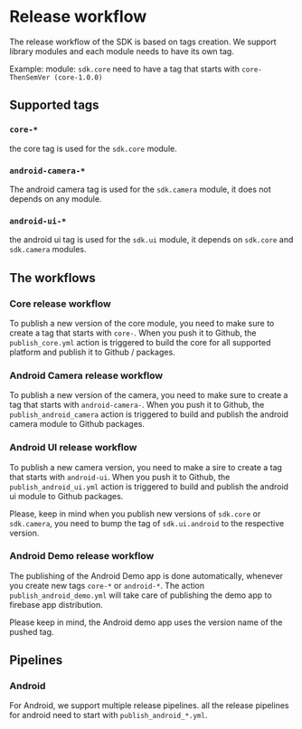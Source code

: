 # Release workflow

The release workflow of the SDK is based on tags creation.
We support library modules and each module needs to have its own tag.

Example:
module: `sdk.core` need to have a tag that starts with `core-ThenSemVer (core-1.0.0)`

## Supported tags

### `core-*`

the core tag is used for the `sdk.core` module.

### `android-camera-*`

The android camera tag is used for the `sdk.camera` module, it does not depends on any module.

### `android-ui-*`

the android ui tag is used for the `sdk.ui` module, it depends on `sdk.core` and `sdk.camera`
modules.

## The workflows

### Core release workflow

To publish a new version of the core module, you need to make sure to create a tag that starts with
`core-`. When you push it to Github, the `publish_core.yml` action is triggered to build the core
for all supported platform and publish it to Github / packages.

### Android Camera release workflow

To publish a new version of the camera, you need to make sure to create a tag that starts
with `android-camera-`. When you push it to Github, the `publish_android_camera` action is
triggered to build and publish the android camera module to Github packages.

### Android UI release workflow

To publish a new camera version, you need to make a sire to create a tag that starts with
`android-ui`. When you push it to Github, the `publish_android_ui.yml` action is triggered to
build and publish the android ui module to Github packages.

Please, keep in mind when you publish new versions of `sdk.core` or `sdk.camera`, you need to bump
the tag of `sdk.ui.android` to the respective version.

### Android Demo release workflow

The publishing of the Android Demo app is done automatically, whenever you create new tags `core-*`
or `android-*`. The action `publish_android_demo.yml` will take care of publishing the demo app to
firebase app distribution.

Please keep in mind, the Android demo app uses the version name of the pushed tag.

## Pipelines

### Android

For Android, we support multiple release pipelines. all the release pipelines for android need to
start with `publish_android_*.yml`.